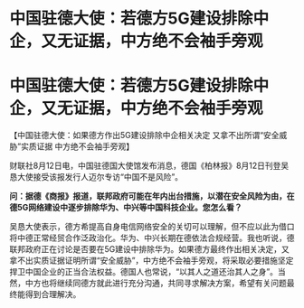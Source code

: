 # 中国驻德大使：若德方5G建设排除中企，又无证据，中方绝不会袖手旁观

# 中国驻德大使：若德方5G建设排除中企，又无证据，中方绝不会袖手旁观

【中国驻德大使：如果德方作出5G建设排除中企相关决定 又拿不出所谓“安全威胁”实质证据 中方绝不会袖手旁观】

财联社8月12日电，中国驻德国大使馆发布消息，德国《柏林报》8月12日刊登吴恳大使接受该报发行人迈尔专访“中国不是风险”。

**问：据德《商报》报道，联邦政府可能在年内出台措施，以潜在安全风险为由，在德5G网络建设中逐步排除华为、中兴等中国科技企业。您怎么看？**

吴恳大使表示，德方希提高自身电信网络安全的关切可以理解，但不应以此为借口将中德正常经贸合作泛政治化。华为、中兴长期在德依法合规经营。我也听说，德联邦政府正在讨论是否要在5G建设中排除华为。如果德方最终作出相关决定，又拿不出实质证据证明所谓“安全威胁”，中方绝不会袖手旁观，将采取必要措施坚定捍卫中国企业的正当合法权益。德国人也常说，“以其人之道还治其人之身”。当然，中方也将继续同德方就此进行充分沟通，共同寻求解决方案，希望有关问题最终能得到合理解决。


